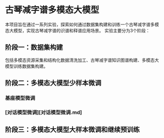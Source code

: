 # 古琴减字谱多模态大模型
本项目旨在通过一系列实验，探索如何通过数据集构建和训练一个古琴减字谱多模态大模型，实现古琴减字谱的识谱和释谱应用场景。
实验主要分为3个阶段：

## 阶段一：数据集构建
包括多模态资源采集和结构化数据清洗加工、古琴减字谱知识图谱构建、多模态大模型训练数据集构建。

## 阶段二：多模态大模型少样本微调

### 基座模型微调

### [对话模型微调][对话模型微调.md]

 
## 阶段三：多模态大模型大样本微调和继续预训练
